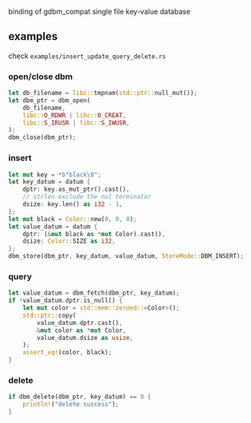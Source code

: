 binding of gdbm_compat single file key-value database

## examples

check `examples/insert_update_query_delete.rs`

### open/close dbm

```rust
let db_filename = libc::tmpnam(std::ptr::null_mut());
let dbm_ptr = dbm_open(
    db_filename,
    libc::O_RDWR | libc::O_CREAT,
    libc::S_IRUSR | libc::S_IWUSR,
);
dbm_close(dbm_ptr);
```

### insert

```rust
let mut key = *b"black\0";
let key_datum = datum {
    dptr: key.as_mut_ptr().cast(),
    // strlen exclude the nul terminator
    dsize: key.len() as i32 - 1,
};
let mut black = Color::new(0, 0, 0);
let value_datum = datum {
    dptr: (&mut black as *mut Color).cast(),
    dsize: Color::SIZE as i32,
};
dbm_store(dbm_ptr, key_datum, value_datum, StoreMode::DBM_INSERT);
```

### query

```rust
let value_datum = dbm_fetch(dbm_ptr, key_datum);
if !value_datum.dptr.is_null() {
    let mut color = std::mem::zeroed::<Color>();
    std::ptr::copy(
        value_datum.dptr.cast(),
        &mut color as *mut Color,
        value_datum.dsize as usize,
    );
    assert_eq!(color, black);
}
```

### delete

```rust
if dbm_delete(dbm_ptr, key_datum) == 0 {
    println!("delete success");
}
```
